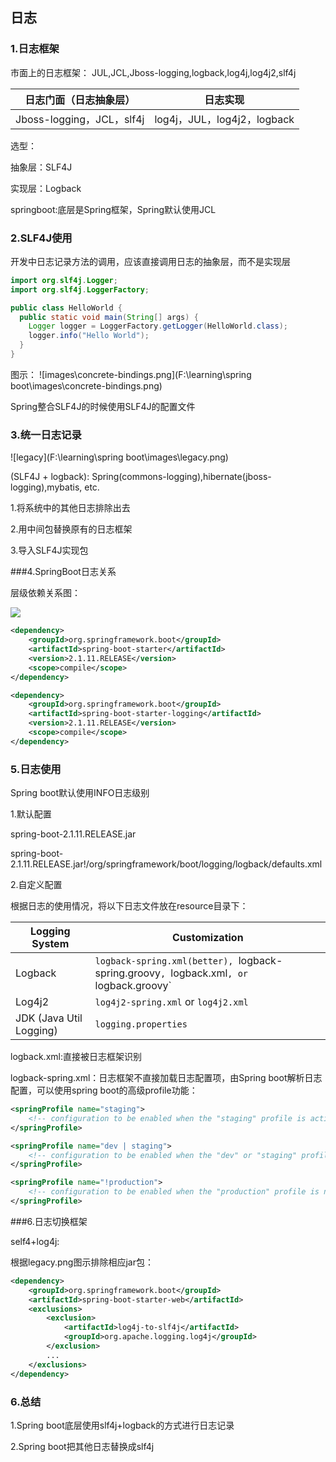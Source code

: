 ## 日志

### 1.日志框架
市面上的日志框架：
    JUL,JCL,Jboss-logging,logback,log4j,log4j2,slf4j

| 日志门面（日志抽象层）    | 日志实现                    |
| ------------------------- | --------------------------- |
| Jboss-logging，JCL，slf4j | log4j，JUL，log4j2，logback |

选型：

抽象层：SLF4J

实现层：Logback


springboot:底层是Spring框架，Spring默认使用JCL

### 2.SLF4J使用

开发中日志记录方法的调用，应该直接调用日志的抽象层，而不是实现层
```java
import org.slf4j.Logger;
import org.slf4j.LoggerFactory;

public class HelloWorld {
  public static void main(String[] args) {
    Logger logger = LoggerFactory.getLogger(HelloWorld.class);
    logger.info("Hello World");
  }
}
```
图示：
![images\concrete-bindings.png](F:\learning\spring boot\images\concrete-bindings.png)



Spring整合SLF4J的时候使用SLF4J的配置文件

### 3.统一日志记录

![legacy](F:\learning\spring boot\images\legacy.png)

(SLF4J + logback): Spring(commons-logging),hibernate(jboss-logging),mybatis, etc.

1.将系统中的其他日志排除出去

2.用中间包替换原有的日志框架

3.导入SLF4J实现包

###4.SpringBoot日志关系

层级依赖关系图：

![](C:\Users\Administrator\AppData\Roaming\Typora\typora-user-images\image-20191213112712068.png)



```xml
<dependency>
    <groupId>org.springframework.boot</groupId>
    <artifactId>spring-boot-starter</artifactId>
    <version>2.1.11.RELEASE</version>
    <scope>compile</scope>
</dependency>
```



```xml
<dependency>
    <groupId>org.springframework.boot</groupId>
    <artifactId>spring-boot-starter-logging</artifactId>
    <version>2.1.11.RELEASE</version>
    <scope>compile</scope>
</dependency>
```



### 5.日志使用

Spring boot默认使用INFO日志级别

1.默认配置

spring-boot-2.1.11.RELEASE.jar

spring-boot-2.1.11.RELEASE.jar!/org/springframework/boot/logging/logback/defaults.xml

2.自定义配置

根据日志的使用情况，将以下日志文件放在resource目录下：

| Logging System          | Customization                                                |
| ----------------------- | ------------------------------------------------------------ |
| Logback                 | `logback-spring.xml(better), `logback-spring.groovy`, `logback.xml`, or `logback.groovy` |
| Log4j2                  | `log4j2-spring.xml` or `log4j2.xml`                          |
| JDK (Java Util Logging) | `logging.properties`                                         |

logback.xml:直接被日志框架识别

logback-spring.xml：日志框架不直接加载日志配置项，由Spring boot解析日志配置，可以使用spring boot的高级profile功能：

```xml
<springProfile name="staging">
	<!-- configuration to be enabled when the "staging" profile is active -->
</springProfile>

<springProfile name="dev | staging">
	<!-- configuration to be enabled when the "dev" or "staging" profiles are active -->
</springProfile>

<springProfile name="!production">
	<!-- configuration to be enabled when the "production" profile is not active -->
</springProfile>
```



###6.日志切换框架

self4+log4j:

根据legacy.png图示排除相应jar包：

```xml
<dependency>
    <groupId>org.springframework.boot</groupId>
    <artifactId>spring-boot-starter-web</artifactId>
    <exclusions>
        <exclusion>
            <artifactId>log4j-to-slf4j</artifactId>
            <groupId>org.apache.logging.log4j</groupId>
        </exclusion>
        ...
    </exclusions>
</dependency>
```



### 6.总结

1.Spring boot底层使用slf4j+logback的方式进行日志记录

2.Spring boot把其他日志替换成slf4j

